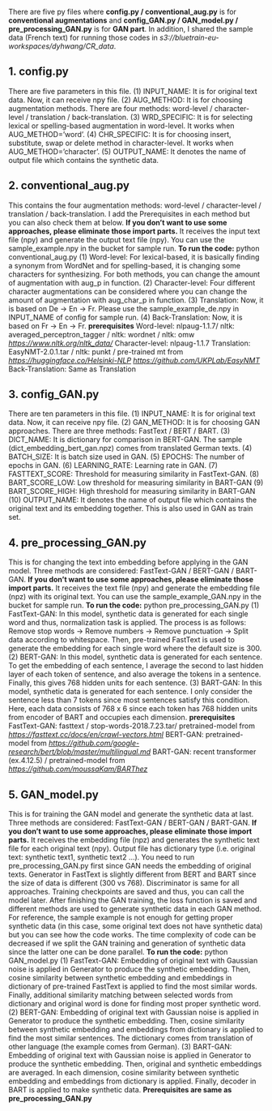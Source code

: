 There are five py files where **config.py / conventional_aug.py** is for **conventional augmentations** and **config_GAN.py / GAN_model.py / pre_processing_GAN.py** is for **GAN part**. In addition, I shared the sample data (French text) for running those codes in *s3://bluetrain-eu-workspaces/dyhwang/CR_data*. 

## 1. config.py
There are five parameters in this file. 
(1) INPUT_NAME: It is for original text data. Now, it can receive npy file.
(2) AUG_METHOD: It is for choosing augmentation methods. There are four methods: word-level / character-level / translation / back-translation.
(3) WRD_SPECIFIC: It is for selecting lexical or spelling-based augmentation in word-level. It works when AUG_METHOD=’word’.
(4) CHR_SPECIFIC: It is for choosing insert, substitute, swap or delete method in character-level. It works when AUG_METHOD=’character’. 
(5) OUTPUT_NAME: It denotes the name of output file which contains the synthetic data.

## 2. conventional_aug.py
This contains the four augmentation methods: word-level / character-level / translation / back-translation. I add the Prerequisites in each method but you can also check them at below. **If you don’t want to use some approaches, please eliminate those import parts.** It receives the input text file (npy) and generate the output text file (npy). You can use the sample_example.npy in the bucket for sample run. 
**To run the code:** python conventional_aug.py
(1) Word-level: For lexical-based, it is basically finding a synonym from WordNet and for spelling-based, it is changing some characters for synthesizing. For both methods, you can change the amount of augmentation with aug_p in function. 
(2) Character-level: Four different character augmentations can be considered where you can change the amount of augmentation with aug_char_p in function.
(3) Translation: Now, it is based on De -> En -> Fr. Please use the sample_example_de.npy in INPUT_NAME of config for sample run. 
(4) Back-Translation: Now, it is based on Fr -> En -> Fr. 
**prerequisites**
Word-level: nlpaug-1.1.7/ nltk: averaged_perceptron_tagger / nltk: wordnet / nltk: omw
*https://www.nltk.org/nltk_data/*
Character-level: nlpaug-1.1.7
Translation: EasyNMT-2.0.1.tar / nltk: punkt / pre-trained mt from *https://huggingface.co/Helsinki-NLP*
*https://github.com/UKPLab/EasyNMT*
Back-Translation: Same as Translation

## 3. config_GAN.py
There are ten parameters in this file. 
(1) INPUT_NAME: It is for original text data. Now, it can receive npy file.
(2) GAN_METHOD: It is for choosing GAN approaches. There are three methods: FastText / BERT / BART.
(3) DICT_NAME: It is dictionary for comparison in BERT-GAN. The sample (dict_embedding_bert_gan.npz) comes from translated German texts. 
(4) BATCH_SIZE: It is batch size used in GAN. 
(5) EPOCHS: The number of epochs in GAN.
(6) LEARNING_RATE: Learning rate in GAN.
(7) FASTTEXT_SCORE: Threshold for measuring similarity in FastText-GAN.
(8) BART_SCORE_LOW: Low threshold for measuring similarity in BART-GAN
(9) BART_SCORE_HIGH: High threshold for measuring similarity in BART-GAN
(10) OUTPUT_NAME: It denotes the name of output file which contains the original text and its embedding together. This is also used in GAN as train set. 

## 4. pre_processing_GAN.py
This is for changing the text into embedding before applying in the GAN model. Three methods are considered: FastText-GAN / BERT-GAN / BART-GAN. **If you don’t want to use some approaches, please eliminate those import parts.** It receives the text file (npy) and generate the embedding file (npz) with its original text. You can use the sample_example_GAN.npy in the bucket for sample run. 
**To run the code:** python pre_processing_GAN.py
(1) FastText-GAN: In this model, synthetic data is generated for each single word and thus, normalization task is applied. The process is as follows: Remove stop words -> Remove numbers -> Remove punctuation -> Split data according to whitespace. Then, pre-trained FastText is used to generate the embedding for each single word where the default size is 300. 
(2) BERT-GAN: In this model, synthetic data is generated for each sentence. To get the embedding of each sentence, I average the second to last hidden layer of each token of sentence, and also average the tokens in a sentence. Finally, this gives 768 hidden units for each sentence.
(3) BART-GAN: In this model, synthetic data is generated for each sentence. I only consider the sentence less than 7 tokens since most sentences satisfy this condition. Here, each data consists of 768 x 6 since each token has 768 hidden units from encoder of BART and occupies each dimension. 
**prerequisites**
FastText-GAN: fasttext / stop-words-2018.7.23.tar/ pretrained-model from *https://fasttext.cc/docs/en/crawl-vectors.html*
BERT-GAN: pretrained-model from *https://github.com/google-research/bert/blob/master/multilingual.md*
BART-GAN: recent transformer (ex.4.12.5) / pretrained-model from *https://github.com/moussaKam/BARThez*

## 5. GAN_model.py
This is for training the GAN model and generate the synthetic data at last. Three methods are considered: FastText-GAN / BERT-GAN / BART-GAN. **If you don’t want to use some approaches, please eliminate those import parts.** It receives the embedding file (npz) and generates the synthetic text file for each original text (npy). Output file has dictionary type (i.e. original text: synthetic text1, synthetic text2 …). You need to run pre_processing_GAN.py first since GAN needs the embedding of original texts.
Generator in FastText is slightly different from BERT and BART since the size of data is different (300 vs 768). Discriminator is same for all approaches. Training checkpoints are saved and thus, you can call the model later. After finishing the GAN training, the loss function is saved and different methods are used to generate synthetic data in each GAN method. For reference, the sample example is not enough for getting proper synthetic data (in this case, some original text does not have synthetic data) but you can see how the code works. The time complexity of code can be decreased if we split the GAN training and generation of synthetic data since the latter one can be done parallel. 
**To run the code:** python GAN_model.py
(1) FastText-GAN: Embedding of original text with Gaussian noise is applied in Generator to produce the synthetic embedding. Then, cosine similarity between synthetic embedding and embeddings in dictionary of pre-trained FastText is applied to find the most similar words. Finally, additional similarity matching between selected words from dictionary and original word is done for finding most proper synthetic word.
(2) BERT-GAN: Embedding of original text with Gaussian noise is applied in Generator to produce the synthetic embedding. Then, cosine similarity between synthetic embedding and embeddings from dictionary is applied to find the most similar sentences. The dictionary comes from translation of other language (the example comes from German). 
(3) BART-GAN: Embedding of original text with Gaussian noise is applied in Generator to produce the synthetic embedding. Then, original and synthetic embeddings are averaged. In each dimension, cosine similarity between synthetic embedding and embeddings from dictionary is applied. Finally, decoder in BART is applied to make synthetic data.
**Prerequisites are same as pre_processing_GAN.py**



 

